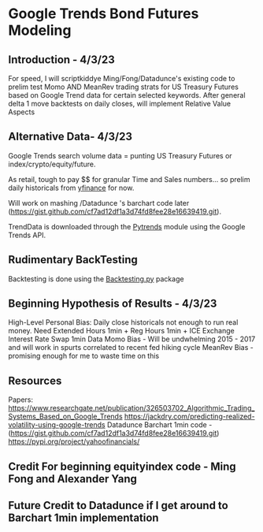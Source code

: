 # Google Trends Bond Futures Modeling

## Introduction - 4/3/23 

For speed, I will scriptkiddye Ming/Fong/Datadunce's existing code to prelim test Momo AND MeanRev trading strats for US Treasury Futures 
based on Google Trend data for certain selected keywords. After general delta 1 move backtests on daily closes, will implement Relative Value Aspects

## Alternative Data- 4/3/23 
Google Trends search volume data = punting US Treasury Futures or index/crypto/equity/future.

As retail, tough to pay $$ for granular Time and Sales numbers... so prelim daily historicals from [yfinance](https://pypi.org/project/yfinance/) for now.

Will work on mashing /Datadunce 's barchart code later (https://gist.github.com/cf7ad12df1a3d74fd8fee28e16639419.git).

TrendData is downloaded through the [Pytrends](https://pypi.org/project/pytrends/) module using the Google Trends API.

## Rudimentary BackTesting
Backtesting is done using the [Backtesting.py](https://kernc.github.io/backtesting.py/) package

## Beginning Hypothesis of Results - 4/3/23

High-Level Personal Bias: Daily close historicals not enough to run real money. Need Extended Hours 1min + Reg Hours 1min + ICE Exchange Interest Rate Swap 1min Data 
Momo Bias - Will be undwhelming 2015 - 2017 and will work in spurts correlated to recent fed hiking cycle
MeanRev Bias - promising enough for me to waste time on this


## Resources
Papers: https://www.researchgate.net/publication/326503702_Algorithmic_Trading_Systems_Based_on_Google_Trends
https://jackdry.com/predicting-realized-volatility-using-google-trends
Datadunce Barchart 1min code - (https://gist.github.com/cf7ad12df1a3d74fd8fee28e16639419.git)
https://pypi.org/project/yahoofinancials/ 

## Credit For beginning equityindex code - Ming Fong and Alexander Yang 
## Future Credit to Datadunce if I get around to Barchart 1min implementation
